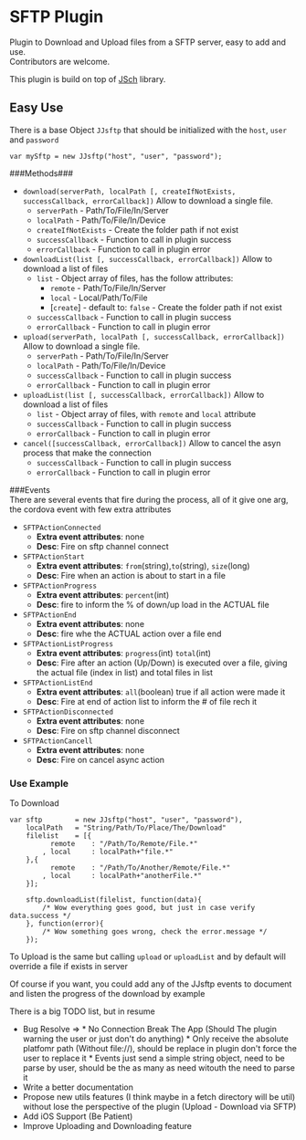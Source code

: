 SFTP Plugin
===

Plugin to Download and Upload files from a SFTP server, easy to add and use.  
Contributors are welcome.

This plugin is build on top of [JSch](http://www.jcraft.com/jsch/ "In case you want to be curious") library.

Easy Use  
---  
  
  
There is a base Object `JJsftp` that should be initialized with the `host`, `user` and `password`
```
var mySftp = new JJsftp("host", "user", "password");
```
###Methods###

* `download(serverPath, localPath [, createIfNotExists, successCallback, errorCallback])` Allow to download a single file.
    * `serverPath` - Path/To/File/In/Server
    * `localPath` - Path/To/File/In/Device
    * `createIfNotExists` - Create the folder path if not exist
    * `successCallback` - Function to call in plugin success
    * `errorCallback` - Function to call in plugin error
* `downloadList(list [, successCallback, errorCallback])` Allow to download a list of files
    * `list` - Object array of files, has the follow attributes:
        * `remote` - Path/To/File/In/Server
        * `local` - Local/Path/To/File
        * [`create`] - default to: `false` - Create the folder path if not exist
    * `successCallback` - Function to call in plugin success
    * `errorCallback` - Function to call in plugin error
* `upload(serverPath, localPath [, successCallback, errorCallback])` Allow to download a single file.
    * `serverPath` - Path/To/File/In/Server
    * `localPath` - Path/To/File/In/Device
    * `successCallback` - Function to call in plugin success
    * `errorCallback` - Function to call in plugin error
* `uploadList(list [, successCallback, errorCallback])` Allow to download a list of files
    * `list` - Object array of files, with `remote` and `local` attribute
    * `successCallback` - Function to call in plugin success
    * `errorCallback` - Function to call in plugin error    
* `cancel([successCallback, errorCallback])` Allow to cancel the asyn process that make the connection
    * `successCallback` - Function to call in plugin success
    * `errorCallback` - Function to call in plugin error

###Events  
There are several events that fire during the process, all of it give one arg, the cordova event with few extra attributes  

* `SFTPActionConnected`
    * __Extra event attributes__: none
    * __Desc__: Fire on sftp channel connect
* `SFTPActionStart`
    * __Extra event attributes__: `from`(string),`to`(string), `size`(long)
    * __Desc__: Fire when an action is about to start in a file
* `SFTPActionProgress`
    * __Extra event attributes__: `percent`(int)
    * __Desc__: fire to inform the % of down/up load in the ACTUAL file
* `SFTPActionEnd`
    * __Extra event attributes__: none
    * __Desc__: fire whe the ACTUAL action over a file end
* `SFTPActionListProgress`
    * __Extra event attributes__: `progress`(int) `total`(int)
    * __Desc__: Fire after an action (Up/Down) is executed over a file, giving the actual file (index in list) and total files in list
* `SFTPActionListEnd`
    * __Extra event attributes__: `all`(boolean) true if all action were made it
    * __Desc__: Fire at end of action list to inform the # of file rech it
* `SFTPActionDisconnected`
    * __Extra event attributes__: none
    * __Desc__: Fire on sftp channel disconnect
* `SFTPActionCancell`
    * __Extra event attributes__: none
    * __Desc__: Fire on cancel async action

### Use Example
To Download
```
var sftp        = new JJsftp("host", "user", "password"),
    localPath   = "String/Path/To/Place/The/Download"
    filelist    = [{
          remote    : "/Path/To/Remote/File.*"
        , local     : localPath+"file.*"
    },{
          remote    : "/Path/To/Another/Remote/File.*"
        , local     : localPath+"anotherFile.*"
    }];

    sftp.downloadList(filelist, function(data){
        /* Wow everything goes good, but just in case verify data.success */
    }, function(error){
        /* Wow something goes wrong, check the error.message */       
    });
```
To Upload is the same but calling `upload` or `uploadList` and by default will override a file if exists in server

Of course if you want, you could add any of the JJsftp events to document and listen the progress of the download by example

There is a big TODO list, but in resume  

* Bug Resolve =>
      * No Connection Break The App (Should The plugin warning the user or just don't do anything)
      * Only receive the absolute platfomr path (Without file://), should be replace in plugin don't force the user to replace it
      * Events just send a simple string object, need to be parse by user, should be the as many as need witouth the need to parse it
* Write a better documentation
* Propose new utils features (I think maybe in a fetch directory will be util) without lose the perspective of the plugin (Upload - Download via SFTP)
* Add iOS Support (Be Patient)
* Improve Uploading and Downloading feature
